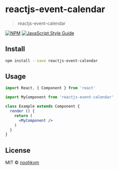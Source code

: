 # reactjs-event-calendar

> reactjs-event-calendar

[![NPM](https://img.shields.io/npm/v/reactjs-event-calendar.svg)](https://www.npmjs.com/package/reactjs-event-calendar) [![JavaScript Style Guide](https://img.shields.io/badge/code_style-standard-brightgreen.svg)](https://standardjs.com)

## Install

```bash
npm install --save reactjs-event-calendar
```

## Usage

```jsx
import React, { Component } from 'react'

import MyComponent from 'reactjs-event-calendar'

class Example extends Component {
  render () {
    return (
      <MyComponent />
    )
  }
}
```

## License

MIT © [noohkvm](https://github.com/noohkvm)
